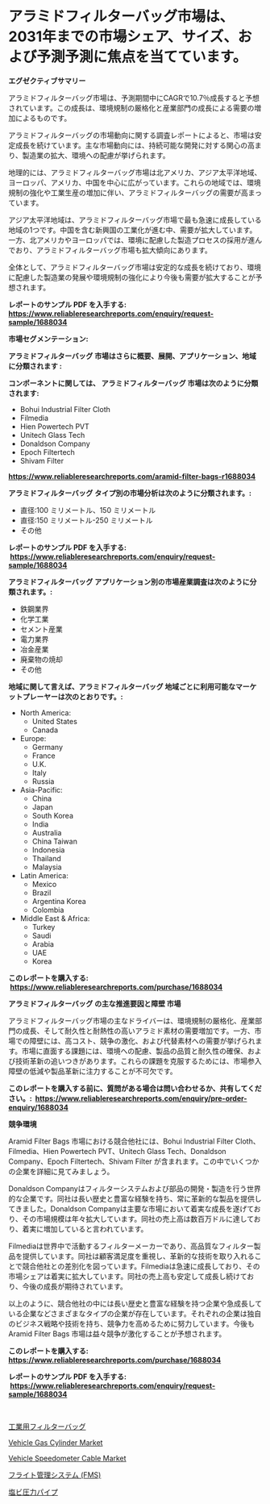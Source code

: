 <p><h1>アラミドフィルターバッグ市場は、2031年までの市場シェア、サイズ、および予測予測に焦点を当てています。</h1></p><p><strong>エグゼクティブサマリー</strong></p>
<p><p>アラミドフィルターバッグ市場は、予測期間中にCAGRで10.7％成長すると予想されています。この成長は、環境規制の厳格化と産業部門の成長による需要の増加によるものです。</p><p>アラミドフィルターバッグの市場動向に関する調査レポートによると、市場は安定成長を続けています。主な市場動向には、持続可能な開発に対する関心の高まり、製造業の拡大、環境への配慮が挙げられます。</p><p>地理的には、アラミドフィルターバッグ市場は北アメリカ、アジア太平洋地域、ヨーロッパ、アメリカ、中国を中心に広がっています。これらの地域では、環境規制の強化や工業生産の増加に伴い、アラミドフィルターバッグの需要が高まっています。</p><p>アジア太平洋地域は、アラミドフィルターバッグ市場で最も急速に成長している地域の1つです。中国を含む新興国の工業化が進む中、需要が拡大しています。一方、北アメリカやヨーロッパでは、環境に配慮した製造プロセスの採用が進んでおり、アラミドフィルターバッグ市場も拡大傾向にあります。</p><p>全体として、アラミドフィルターバッグ市場は安定的な成長を続けており、環境に配慮した製造業の発展や環境規制の強化により今後も需要が拡大することが予想されます。</p></p>
<p><strong>レポートのサンプル PDF を入手する: <a href="https://www.reliableresearchreports.com/enquiry/request-sample/1688034">https://www.reliableresearchreports.com/enquiry/request-sample/1688034</a></strong></p>
<p><strong>市場セグメンテーション:</strong></p>
<p><strong> アラミドフィルターバッグ 市場はさらに概要、展開、アプリケーション、地域に分類されます :</strong></p>
<p><strong>コンポーネントに関しては、 アラミドフィルターバッグ 市場は次のように分類されます: &nbsp;</strong></p>
<p><ul><li>Bohui Industrial Filter Cloth</li><li>Filmedia</li><li>Hien Powertech PVT</li><li>Unitech Glass Tech</li><li>Donaldson Company</li><li>Epoch Filtertech</li><li>Shivam Filter</li></ul></p>
<p><strong><a href="https://www.reliableresearchreports.com/aramid-filter-bags-r1688034">https://www.reliableresearchreports.com/aramid-filter-bags-r1688034</a></strong></p>
<p><strong> アラミドフィルターバッグ タイプ別の市場分析は次のように分類されます。:</strong></p>
<p><ul><li>直径:100 ミリメートル、150 ミリメートル</li><li>直径:150 ミリメートル-250 ミリメートル</li><li>その他</li></ul></p>
<p><strong>レポートのサンプル PDF を入手する: &nbsp;<a href="https://www.reliableresearchreports.com/enquiry/request-sample/1688034">https://www.reliableresearchreports.com/enquiry/request-sample/1688034</a></strong></p>
<p><strong> アラミドフィルターバッグ アプリケーション別の市場産業調査は次のように分類されます。:</strong></p>
<p><ul><li>鉄鋼業界</li><li>化学工業</li><li>セメント産業</li><li>電力業界</li><li>冶金産業</li><li>廃棄物の焼却</li><li>その他</li></ul></p>
<p><strong>地域に関して言えば、アラミドフィルターバッグ 地域ごとに利用可能なマーケットプレーヤーは次のとおりです。:</strong></p>
<p><ul>
    <li>
        North America:
        <ul>
            <li>United States</li>
            <li>Canada</li>
        </ul>
    </li>
    <li>
        Europe:
        <ul>
            <li>Germany</li>
            <li>France</li>
            <li>U.K.</li>
            <li>Italy</li>
            <li>Russia</li>
        </ul>
    </li>
    <li>
        Asia-Pacific:
        <ul>
            <li>China</li>
            <li>Japan</li>
            <li>South Korea</li>
            <li>India</li>
            <li>Australia</li>
            <li>China Taiwan</li>
            <li>Indonesia</li>
            <li>Thailand</li>
            <li>Malaysia</li>
        </ul>
    </li>
    <li>
        Latin America:
        <ul>
            <li>Mexico</li>
            <li>Brazil</li>
            <li>Argentina Korea</li>
            <li>Colombia</li>
        </ul>
    </li>
    <li>
        Middle East & Africa:
        <ul>
            <li>Turkey</li>
            <li>Saudi</li>
            <li>Arabia</li>
            <li>UAE</li>
            <li>Korea</li>
        </ul>
    </li>
    </ul></p>
<p><strong>このレポートを購入する: &nbsp;<a href="https://www.reliableresearchreports.com/purchase/1688034">https://www.reliableresearchreports.com/purchase/1688034</a></strong></p>
<p><strong>アラミドフィルターバッグ の主な推進要因と障壁 市場</strong></p>
<p><p>アラミドフィルターバッグ市場の主なドライバーは、環境規制の厳格化、産業部門の成長、そして耐久性と耐熱性の高いアラミド素材の需要増加です。一方、市場での障壁には、高コスト、競争の激化、および代替素材への需要が挙げられます。市場に直面する課題には、環境への配慮、製品の品質と耐久性の確保、および技術革新の追いつきがあります。これらの課題を克服するためには、市場参入障壁の低減や製品革新に注力することが不可欠です。</p></p>
<p><strong>このレポートを購入する前に、質問がある場合は問い合わせるか、共有してください。:&nbsp; <a href="https://www.reliableresearchreports.com/enquiry/pre-order-enquiry/1688034">https://www.reliableresearchreports.com/enquiry/pre-order-enquiry/1688034</a></strong></p>
<p><strong>競争環境</strong></p>
<p><p>Aramid Filter Bags 市場における競合他社には、Bohui Industrial Filter Cloth、Filmedia、Hien Powertech PVT、Unitech Glass Tech、Donaldson Company、Epoch Filtertech、Shivam Filter が含まれます。この中でいくつかの企業を詳細に見てみましょう。</p><p>Donaldson Companyはフィルターシステムおよび部品の開発・製造を行う世界的な企業です。同社は長い歴史と豊富な経験を持ち、常に革新的な製品を提供してきました。Donaldson Companyは主要な市場において着実な成長を遂げており、その市場規模は年々拡大しています。同社の売上高は数百万ドルに達しており、着実に増加していると言われています。</p><p>Filmediaは世界中で活動するフィルターメーカーであり、高品質なフィルター製品を提供しています。同社は顧客満足度を重視し、革新的な技術を取り入れることで競合他社との差別化を図っています。Filmediaは急速に成長しており、その市場シェアは着実に拡大しています。同社の売上高も安定して成長し続けており、今後の成長が期待されています。</p><p>以上のように、競合他社の中には長い歴史と豊富な経験を持つ企業や急成長している企業などさまざまなタイプの企業が存在しています。それぞれの企業は独自のビジネス戦略や技術を持ち、競争力を高めるために努力しています。今後もAramid Filter Bags 市場は益々競争が激化することが予想されます。</p></p>
<p><strong>このレポートを購入する: &nbsp; <a href="https://www.reliableresearchreports.com/purchase/1688034">https://www.reliableresearchreports.com/purchase/1688034</a></strong></p>
<p><strong>レポートのサンプル PDF を入手する: &nbsp;<a href="https://www.reliableresearchreports.com/enquiry/request-sample/1688034">https://www.reliableresearchreports.com/enquiry/request-sample/1688034</a></strong><strong></strong></p>
<p>&nbsp;</p>
<p><p><a href="https://github.com/nemesis2824/Market-Research-Report-List-1/blob/main/631197022147.md">工業用フィルターバッグ</a></p><p><a href="https://www.linkedin.com/pulse/vehicle-gas-cylinder-market-comprehensive-report-its-share-htxkf?trackingId=GcOZLGAgR8AbP3GhgwIhjQ%3D%3D">Vehicle Gas Cylinder Market</a></p><p><a href="https://www.linkedin.com/pulse/vehicle-speedometer-cable-market-offers-provide-insightful-84v2f?trackingId=nbui0KCxgWHPRwzb%2BZ1gVQ%3D%3D">Vehicle Speedometer Cable Market</a></p><p><a href="https://medium.com/@tomienow6767d/%E3%83%95%E3%83%A9%E3%82%A4%E3%83%88%E7%AE%A1%E7%90%86%E3%82%B7%E3%82%B9%E3%83%86%E3%83%A0-fms-%E5%B8%82%E5%A0%B4%E5%B1%95%E6%9C%9B-%E6%A5%AD%E7%95%8C%E6%A6%82%E8%A6%81%E3%81%A8%E4%BA%88%E6%B8%AC-2024%E5%B9%B4%E3%81%8B%E3%82%892031%E5%B9%B4-1572578b99c4">フライト管理システム (FMS)</a></p><p><a href="https://medium.com/@jefferyyan895/pvc%E5%9C%A7%E5%8A%9B%E7%AE%A1%E5%B8%82%E5%A0%B4-%E6%88%90%E5%8A%9F%E3%81%99%E3%82%8B%E3%83%93%E3%82%B8%E3%83%8D%E3%82%B9%E6%88%A6%E7%95%A5%E3%81%AE%E9%8D%B52031%E5%B9%B4%E3%81%BE%E3%81%A7%E3%81%AE%E4%BA%88%E6%B8%AC-4b29c7acbcc3">塩ビ圧力パイプ</a></p></p>